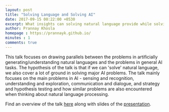 ```yaml
---
layout: post
title: "Solving Language and Solving AI"
date: 2017-09-15 00:22:00 +0530
excerpt: What insights can solving natural language provide while solving artificial intelligence?
author: Prannay Khosla
homepage : https://prannayk.github.io/
minutes : 1
comments: true
---
```


This talk focuses on drawing parallels between the problems in artificially generating/understanding natural languages and the problems in general AI tasks. The hypothesis of the talk is that if we can 'solve' natural language, we also cover a lot of ground in solving major AI problems. The talk mainly focuses on the main problems in AI - sensing and recognition, understanding and exploration, communication and dialogue, and strategy and hypothesis testing and how similar problems are also encountered when thinking about natural language processing.

Find an overview of the talk [here](/resources/prannay_language-ai.pdf) along with slides of the [presentation](/resources/lang_ai_pres.pdf).
